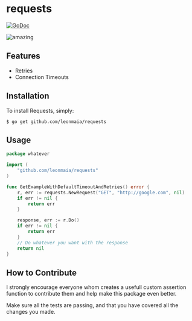 # requests
[![GoDoc](https://godoc.org/github.com/golang/gddo?status.svg)](http://godoc.org/pkg/github.com/leonmaia/requests)

![amazing](https://raw.github.com/leonmaia/requests/master/readme_assets/jake_amazed.gif)


Features
--------

- Retries
- Connection Timeouts

Installation
------------

To install Requests, simply:

    $ go get github.com/leonmaia/requests


Usage
------------
```go
package whatever

import (
	"github.com/leonmaia/requests"
)

func GetExampleWithDefaultTimeoutAndRetries() error {
	r, err := requests.NewRequest("GET", "http://google.com", nil)
	if err != nil {
		return err
	}

	response, err := r.Do()
	if err != nil {
		return err
	}
	// Do whatever you want with the response
	return nil
}
```
How to Contribute
------

I strongly encourage everyone whom creates a usefull custom assertion function
to contribute them and help make this package even better.

Make sure all the tests are passing, and that you have covered all the changes
you made.

